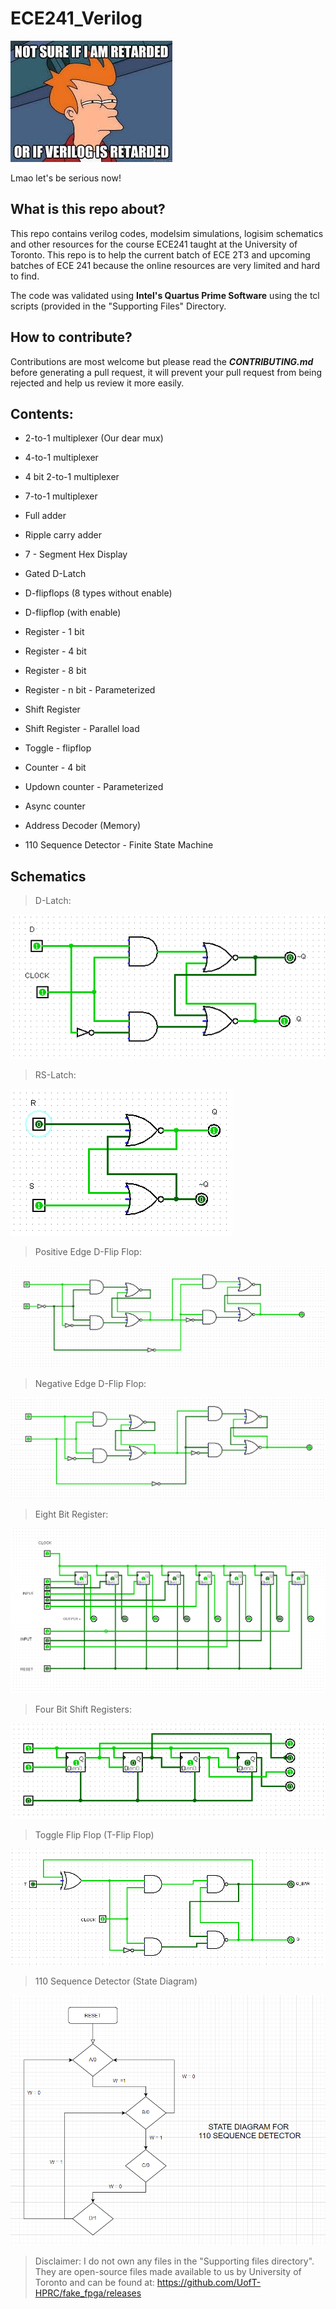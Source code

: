 # ECE241_Verilog

![meme](/schematics/meme.jpg)

Lmao let's be serious now!

## What is this repo about?

This repo contains verilog codes, modelsim simulations, logisim schematics and other resources for the course ECE241 taught at the University of Toronto. This repo is to help the current batch of ECE 2T3 and upcoming batches of ECE 241 because the online resources are very limited and hard to find.

The code was validated using **Intel's Quartus Prime Software** using the tcl scripts (provided in the "Supporting Files" Directory.

## How to contribute?

Contributions are most welcome but please read the **_CONTRIBUTING.md_** before generating a pull request, it will prevent your pull request from being rejected and help us review it more easily.

## Contents:

* 2-to-1 multiplexer (Our dear mux)

* 4-to-1 multiplexer

* 4 bit 2-to-1 multiplexer

* 7-to-1 multiplexer

* Full adder

* Ripple carry adder

* 7 - Segment Hex Display

* Gated D-Latch

* D-flipflops (8 types without enable)

* D-flipflop (with enable)

* Register - 1 bit

* Register - 4 bit

* Register - 8 bit

* Register - n bit - Parameterized

* Shift Register

* Shift Register - Parallel load

* Toggle - flipflop

* Counter - 4 bit

* Updown counter - Parameterized

* Async counter

* Address Decoder (Memory)

* 110 Sequence Detector - Finite State Machine

## Schematics

> D-Latch:

![D-Latch](/schematics/d_latch.PNG)

> RS-Latch:

![RS-Latch](/schematics/rs_latch.PNG)

> Positive Edge D-Flip Flop:

![Positive edge D-Flip Flop](/schematics/Pos_edge_D_flipflop.PNG)

> Negative Edge D-Flip Flop:

![Negative edge D-Flip Flop](/schematics/Neg_edge_D_flipflop.PNG)

> Eight Bit Register:

![Eight Bit Register](/schematics/eight_bit_register.PNG)

> Four Bit Shift Registers:

![Four Bit Shift Registers](/schematics/shift_registers.PNG)

> Toggle Flip Flop (T-Flip Flop)

![T Flip Flop](/schematics/T_FlipFlop.PNG)

> 110 Sequence Detector (State Diagram)

![State Diagram](/Finite_State_Machines/110_Sequence_Detector/State_Diagram.PNG)


> Disclaimer: I do not own any files in the "Supporting files directory". They are open-source files made available to us by University of Toronto and can be found at: https://github.com/UofT-HPRC/fake_fpga/releases
